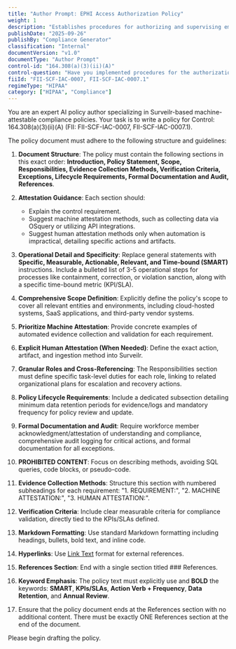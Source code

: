 ```yaml
---
title: "Author Prompt: EPHI Access Authorization Policy"
weight: 1
description: "Establishes procedures for authorizing and supervising employee access to Electronic Protected Health Information (EPHI)."
publishDate: "2025-09-26"
publishBy: "Compliance Generator"
classification: "Internal"
documentVersion: "v1.0"
documentType: "Author Prompt"
control-id: "164.308(a)(3)(ii)(A)"
control-question: "Have you implemented procedures for the authorization and/or supervision of employees who work with EPHI or in locations where it might be accessed? (A)"
fiiId: "FII-SCF-IAC-0007, FII-SCF-IAC-0007.1"
regimeType: "HIPAA"
category: ["HIPAA", "Compliance"]
---
```


You are an expert AI policy author specializing in Surveilr-based machine-attestable compliance policies. Your task is to write a policy for Control: 164.308(a)(3)(ii)(A) (FII: FII-SCF-IAC-0007, FII-SCF-IAC-0007.1). 

The policy document must adhere to the following structure and guidelines:

1. **Document Structure**: The policy must contain the following sections in this exact order: **Introduction, Policy Statement, Scope, Responsibilities, Evidence Collection Methods, Verification Criteria, Exceptions, Lifecycle Requirements, Formal Documentation and Audit, References**. 

2. **Attestation Guidance**: Each section should:
   - Explain the control requirement.
   - Suggest machine attestation methods, such as collecting data via OSquery or utilizing API integrations.
   - Suggest human attestation methods only when automation is impractical, detailing specific actions and artifacts.

3. **Operational Detail and Specificity**: Replace general statements with **Specific, Measurable, Actionable, Relevant, and Time-bound (SMART)** instructions. Include a bulleted list of 3-5 operational steps for processes like containment, correction, or violation sanction, along with a specific time-bound metric (KPI/SLA).

4. **Comprehensive Scope Definition**: Explicitly define the policy's scope to cover all relevant entities and environments, including cloud-hosted systems, SaaS applications, and third-party vendor systems.

5. **Prioritize Machine Attestation**: Provide concrete examples of automated evidence collection and validation for each requirement.

6. **Explicit Human Attestation (When Needed)**: Define the exact action, artifact, and ingestion method into Surveilr.

7. **Granular Roles and Cross-Referencing**: The Responsibilities section must define specific task-level duties for each role, linking to related organizational plans for escalation and recovery actions.

8. **Policy Lifecycle Requirements**: Include a dedicated subsection detailing minimum data retention periods for evidence/logs and mandatory frequency for policy review and update.

9. **Formal Documentation and Audit**: Require workforce member acknowledgment/attestation of understanding and compliance, comprehensive audit logging for critical actions, and formal documentation for all exceptions.

10. **PROHIBITED CONTENT**: Focus on describing methods, avoiding SQL queries, code blocks, or pseudo-code.

11. **Evidence Collection Methods**: Structure this section with numbered subheadings for each requirement: "1. REQUIREMENT:", "2. MACHINE ATTESTATION:", "3. HUMAN ATTESTATION:".

12. **Verification Criteria**: Include clear measurable criteria for compliance validation, directly tied to the KPIs/SLAs defined.

13. **Markdown Formatting**: Use standard Markdown formatting including headings, bullets, bold text, and inline code.

14. **Hyperlinks**: Use [Link Text](URL) format for external references.

15. **References Section**: End with a single section titled ### References. 

16. **Keyword Emphasis**: The policy text must explicitly use and **BOLD** the keywords: **SMART**, **KPIs/SLAs**, **Action Verb + Frequency**, **Data Retention**, and **Annual Review**.

17. Ensure that the policy document ends at the References section with no additional content. There must be exactly ONE References section at the end of the document.

Please begin drafting the policy.